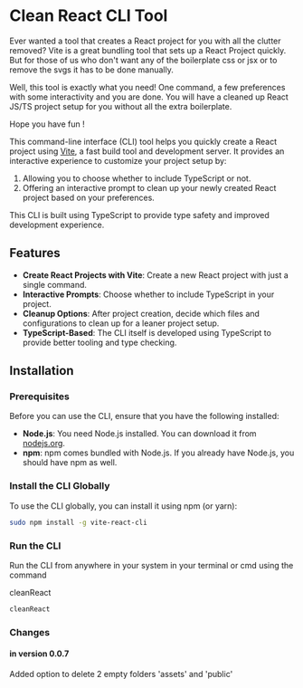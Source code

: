 # Clean React CLI Tool

Ever wanted a tool that creates a React project for you with all the clutter removed?
Vite is a great bundling tool that sets up a React Project quickly.
But for those of us who don't want any of the boilerplate css or jsx or to remove the svgs it has to be done manually.

Well, this tool is exactly what you need!
One command, a few preferences with some interactivity and you are done.
You will have a cleaned up React JS/TS project setup for you without all the extra boilerplate.

Hope you have fun !

This command-line interface (CLI) tool helps you quickly create a React project using [Vite](https://vitejs.dev/), a fast build tool and development server. It provides an interactive experience to customize your project setup by:

1. Allowing you to choose whether to include TypeScript or not.
2. Offering an interactive prompt to clean up your newly created React project based on your preferences.

This CLI is built using TypeScript to provide type safety and improved development experience.

## Features

- **Create React Projects with Vite**: Create a new React project with just a single command.
- **Interactive Prompts**: Choose whether to include TypeScript in your project.
- **Cleanup Options**: After project creation, decide which files and configurations to clean up for a leaner project setup.
- **TypeScript-Based**: The CLI itself is developed using TypeScript to provide better tooling and type checking.

## Installation

### Prerequisites

Before you can use the CLI, ensure that you have the following installed:

- **Node.js**: You need Node.js installed. You can download it from [nodejs.org](https://nodejs.org/).
- **npm**: npm comes bundled with Node.js. If you already have Node.js, you should have npm as well.

### Install the CLI Globally

To use the CLI globally, you can install it using npm (or yarn):

```bash
sudo npm install -g vite-react-cli

```

### Run the CLI

Run the CLI from anywhere in your system in your terminal or cmd using the command

cleanReact

```bash
cleanReact

```

### Changes

#### in version 0.0.7

Added option to delete 2 empty folders 'assets' and 'public'

